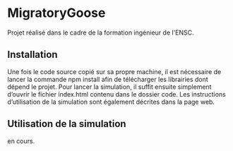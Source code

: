 # MigratoryGoose
Projet réalisé dans le cadre de la formation ingénieur de l'ENSC.

## Installation
Une fois le code source copié sur sa propre machine, il est nécessaire de lancer la commande npm install afin de télécharger les librairies dont dépend le projet.
Pour lancer la simulation, il suffit ensuite simplement d’ouvrir le fichier index.html contenu dans le dossier code. Les instructions d’utilisation de la simulation sont également décrites dans la page web.

## Utilisation de la simulation
en cours.



